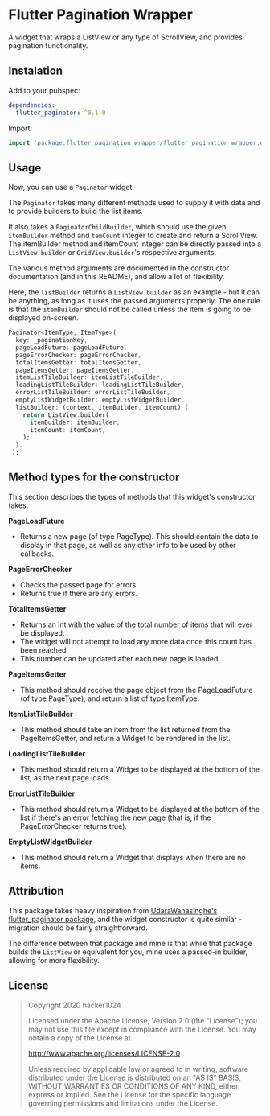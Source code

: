# Flutter Pagination Wrapper

A widget that wraps a ListView or any type of ScrollView, and provides pagination functionality.

## Instalation
Add to your pubspec:
```yaml
dependencies:
  flutter_paginator: ^0.1.0
```

Import:
```dart
import 'package:flutter_pagination_wrapper/flutter_pagination_wrapper.dart';
```

## Usage
Now, you can use a `Paginator` widget.  

The `Paginator` takes many different methods used to supply it with data
and to provide builders to build the list items.

It also takes a `PaginatorChildBuilder`, which should use the
given `itemBuilder` method and `temCount` integer to create and return a
ScrollView. The itemBuilder method and itemCount integer can be directly
passed into a `ListView.builder` or `GridView.builder`'s respective arguments.

The various method arguments are documented in the constructor
documentation (and in this README), and allow a lot of flexibility.  

Here, the `listBuilder` returns a `ListView.builder` as an example - but it can be
anything, as long as it uses the passed arguments properly. The one rule is that
the `itemBuilder` should not be called unless the item is going to be displayed on-screen.
```dart
Paginator<ItemType, ItemType>(
  key: _paginationKey,
  pageLoadFuture: pageLoadFuture,
  pageErrorChecker: pageErrorChecker,
  totalItemsGetter: totalItemsGetter,
  pageItemsGetter: pageItemsGetter,
  itemListTileBuilder: itemListTileBuilder,
  loadingListTileBuilder: loadingListTileBuilder,
  errorListTileBuilder: errorListTileBuilder,
  emptyListWidgetBuilder: emptyListWidgetBuilder,
  listBuilder: (context, itemBuilder, itemCount) {
    return ListView.builder(
      itemBuilder: itemBuilder,
      itemCount: itemCount,
    );
  },
 );
```

## Method types for the constructor
This section describes the types of methods that this widget's constructor takes.

**PageLoadFuture**
* Returns a new page (of type PageType). This should contain the data
  to display in that page, as well as any other info to be used by other
  callbacks.

**PageErrorChecker**
* Checks the passed page for errors.
* Returns true if there are any errors.

**TotalItemsGetter**
* Returns an int with the value of the total number of items that
  will ever be displayed.
* The widget will not attempt to load any more data once this count
  has been reached.
* This number can be updated after each new page is loaded.

**PageItemsGetter**
* This method should receive the page object from the PageLoadFuture
  (of type PageType), and return a list of type ItemType.

**ItemListTileBuilder**
* This method should take an item from the list returned from the
  PageItemsGetter, and return a Widget to be rendered in the list.

**LoadingListTileBuilder**
* This method should return a Widget to be displayed at the bottom of
  the list, as the next page loads.

**ErrorListTileBuilder**
* This method should return a Widget to be displayed at the bottom of
  the list if there's an error fetching the new page (that is, if the
  PageErrorChecker returns true).

**EmptyListWidgetBuilder**
* This method should return a Widget that displays when there are no
  items.

## Attribution
This package takes heavy inspiration from [UdaraWanasinghe's flutter_paginator package](https://github.com/UdaraWanasinghe/FlutterPaginator),
and the widget constructor is quite similar - migration should be fairly straightforward.  

The difference between that package and mine is that while that package builds the `ListView` or equivalent for you, mine uses a passed-in builder, allowing for more flexibility.

## License
> Copyright 2020 hacker1024
>
> Licensed under the Apache License, Version 2.0 (the "License");
you may not use this file except in compliance with the License.
You may obtain a copy of the License at
>
> http://www.apache.org/licenses/LICENSE-2.0
>
> Unless required by applicable law or agreed to in writing, software
distributed under the License is distributed on an "AS IS" BASIS,
WITHOUT WARRANTIES OR CONDITIONS OF ANY KIND, either express or implied.
See the License for the specific language governing permissions and
limitations under the License.